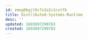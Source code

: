 ```yaml
---
id: zmeg0bgjt9c7x2o2c1cxtfb
title: Distributed-Systems-Runtime
desc: ''
updated: 1693697290763
created: 1693697290763
---
```

